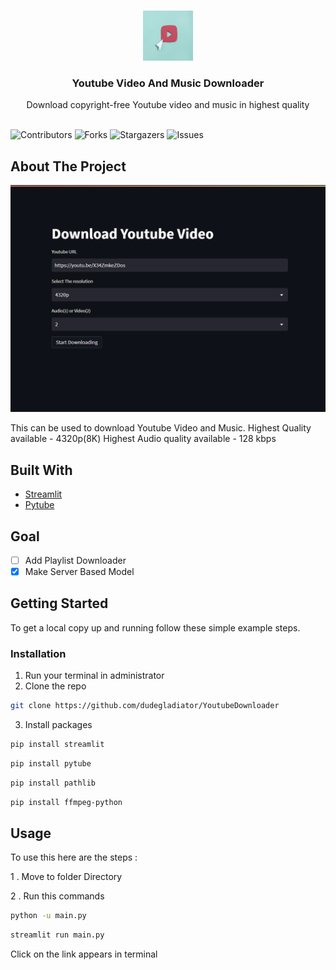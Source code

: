 <br/>
<p align="center">
  <a href="https://github.com/dudegladiator/YoutubeDownloader">
    <img src="images/logo.png" alt="Logo" width="80" height="80">
  </a>

  <h3 align="center">Youtube Video And Music Downloader</h3>

  <p align="center">
    Download copyright-free Youtube video and music in highest quality 
    <br/>
    <br/>
  </p>
</p>

![Contributors](https://img.shields.io/github/contributors/dudegladiator/YoutubeDownloader?color=dark-green) ![Forks](https://img.shields.io/github/forks/dudegladiator/YoutubeDownloader?style=social) ![Stargazers](https://img.shields.io/github/stars/dudegladiator/YoutubeDownloader?style=social) ![Issues](https://img.shields.io/github/issues/dudegladiator/YoutubeDownloader) 

## About The Project

![Screen Shot](images/screenshot.png)

This can be used to download Youtube Video and Music.
Highest Quality available - 4320p(8K)
Highest  Audio quality available - 128 kbps

## Built With



* [Streamlit](https://streamlit.io/)
* [Pytube](https://pytube.io/en/latest/index.html#)

## Goal

- [ ] Add Playlist Downloader
- [x] Make Server Based Model

## Getting Started

To get a local copy up and running follow these simple example steps.

### Installation

1. Run your terminal in administrator
2. Clone the repo

```sh
git clone https://github.com/dudegladiator/YoutubeDownloader
```

3. Install  packages

```sh
pip install streamlit
```
```sh
pip install pytube
```
```sh
pip install pathlib
```
```sh
pip install ffmpeg-python
```

## Usage

To use this here are the steps :

1 . Move to folder Directory

2 . Run this commands
```sh
python -u main.py
```
```sh
streamlit run main.py
```
Click on the link appears in terminal 






